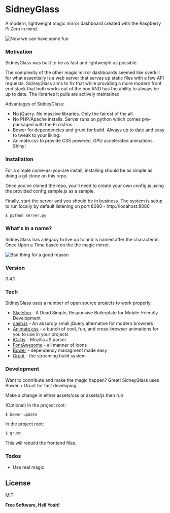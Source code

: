 # SidneyGlass
A modern, lightweight magic mirror dashboard created with the Raspberry Pi Zero in mind.

![Now we can have some fun](https://31.media.tumblr.com/tumblr_lyua4zUR9E1qml86b.gif)

### Motivation
SidneyGlass was built to be as fast and lightweight as possible.

The complexity of the other magic mirror dashboards seemed like overkill for what essentially is a web server that serves up static files with a few API requests. SidneyGlass aims to fix that while providing a more modern front end stack that both works out of the box AND has the ability to always be up to date. The libraries it pulls are actively maintained

Advantages of SidneyGlass:
  - No jQuery. No massive libraries. Only the fairest of the all.
  - No PHP/Apache installs. Server runs on python which comes pre-packaged with the Pi distros.
  - Bower for dependencies and grunt for build. Always up to date and easy to tweak to your liking.
  - Animate.css to provide CSS powered, GPU accelerated animations. Shiny!

### Installation
For a simple come-as-you-are install, installing should be as simple as doing a git clone on this repo.

Once you've cloned the repo, you'll need to create your own config.js using the provided config.sample.js as a sample.

Finally, start the server and you should be in business. The system is setup to run locally by default listening on port 8080 - http://locahost:8080
```sh
$ python server.py
```

### What's in a name?
SidneyGlass has a legacy to live up to and is named after the character in Once Upon a Time based on the the magic mirror.

![Bad thing for a good reason](https://49.media.tumblr.com/tumblr_m5zhz1NDT61qd9agqo1_250.gif)

### Version
0.4.1

### Tech
SidneyGlass uses a number of open source projects to work properly:

* [Skeleton] - A Dead Simple, Responsive Boilerplate for Mobile-Friendly Development
* [cash.js] - An absurdly small jQuery alternative for modern browsers
* [Animate.css] - a bunch of cool, fun, and cross-browser animations for you to use in your projects
* [iCal.js] - Mozilla JS parser
* [FontAwesome] - all manner of icons
* [Bower] - dependency managment made easy
* [Grunt] - the streaming build system

### Development

Want to contribute and make the magic happen? Great!
SidneyGlass uses Bower + Grunt for fast developing.

Make a change in either assets/css or assets/js then run

(Optional) In the project root:
```sh
$ bower update
```

In the project root:
```sh
$ grunt
```

This will rebuild the frontend files.

### Todos

 - Use real magic

License
----

MIT


**Free Software, Hell Yeah!**

[//]: # (These are reference links used in the body of this note and get stripped out when the markdown processor does its job. There is no need to format nicely because it shouldn't be seen. Thanks SO - http://stackoverflow.com/questions/4823468/store-comments-in-markdown-syntax)


   [Skeleton]: <http://getskeleton.com/>
   [cash.js]: <https://github.com/kenwheeler/cash>
   [Animate.css]: <https://daneden.github.io/animate.css/>
   [iCal.js]: <https://github.com/mozilla-comm/ical.js/>
   [Bower]: <http://bower.io/>
   [Grunt]: <http://gruntjs.com/>
   [FontAwesome]: <https://fortawesome.github.io/Font-Awesome/>

